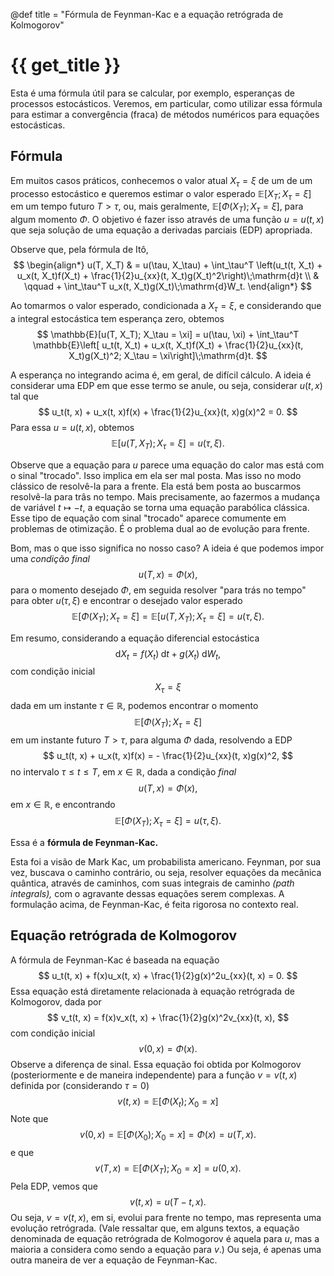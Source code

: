 @def title = "Fórmula de Feynman-Kac e a equação retrógrada de Kolmogorov"

# {{ get_title }}

Esta é uma fórmula útil para se calcular, por exemplo, esperanças de processos estocásticos. Veremos, em particular, como utilizar essa fórmula para estimar a convergência (fraca) de métodos numéricos para equações estocásticas.

## Fórmula

Em muitos casos práticos, conhecemos o valor atual $X_\tau = \xi$ de um de um processo estocástico e queremos estimar o valor esperado $\mathbb{E}[X_T; X_\tau = \xi]$ em um tempo futuro $T > \tau,$ ou, mais geralmente, $\mathbb{E}[\Phi(X_T); X_\tau = \xi],$ para algum momento $\Phi.$ O objetivo é fazer isso através de uma função $u=u(t, x)$ que seja solução de uma equação a derivadas parciais (EDP) apropriada.

Observe que, pela fórmula de Itô,
$$
\begin{align*}
u(T, X_T) & = u(\tau, X_\tau) + \int_\tau^T \left(u_t(t, X_t) + u_x(t, X_t)f(X_t) + \frac{1}{2}u_{xx}(t, X_t)g(X_t)^2\right)\;\mathrm{d}t \\
& \qquad + \int_\tau^T u_x(t, X_t)g(X_t)\;\mathrm{d}W_t.
\end{align*}
$$

Ao tomarmos o valor esperado, condicionada a $X_\tau = \xi$, e considerando que a integral estocástica tem esperança zero, obtemos
$$
\mathbb{E}[u(T, X_T); X_\tau = \xi] = u(\tau, \xi) + \int_\tau^T \mathbb{E}\left[ u_t(t, X_t) + u_x(t, X_t)f(X_t) + \frac{1}{2}u_{xx}(t, X_t)g(X_t)^2; X_\tau = \xi\right]\;\mathrm{d}t.
$$

A esperança no integrando acima é, em geral, de difícil cálculo. A ideia é considerar uma EDP em que esse termo se anule, ou seja, considerar $u(t, x)$ tal que
$$
u_t(t, x) + u_x(t, x)f(x) + \frac{1}{2}u_{xx}(t, x)g(x)^2 = 0.
$$
Para essa $u=u(t, x),$ obtemos
$$
\mathbb{E}[u(T, X_T); X_\tau = \xi] = u(\tau, \xi).
$$

Observe que a equação para $u$ parece uma equação do calor mas está com o sinal "trocado". Isso implica em ela ser mal posta. Mas isso no modo clássico de resolvê-la para a frente. Ela está bem posta ao buscarmos resolvê-la para trâs no tempo. Mais precisamente, ao fazermos a mudança de variável $t \mapsto -t,$ a equação se torna uma equação parabólica clássica. Esse tipo de equação com sinal "trocado" aparece comumente em problemas de otimização. É o problema dual ao de evolução para frente.

Bom, mas o que isso significa no nosso caso? A ideia é que podemos impor uma *condição final*
$$
u(T, x) = \Phi(x),
$$
para o momento desejado $\Phi$, em seguida resolver "para trás no tempo" para obter $u(\tau, \xi)$ e encontrar o desejado valor esperado
$$
\mathbb{E}[\Phi(X_T); X_\tau = \xi] = \mathbb{E}[u(T, X_T); X_\tau = \xi] = u(\tau, \xi).
$$

Em resumo, considerando a equação diferencial estocástica
$$
\mathrm{d}X_t = f(X_t)\;\mathrm{d}t + g(X_t)\;\mathrm{d}W_t,
$$
com condição inicial
$$
X_\tau = \xi
$$
dada em um instante $\tau\in\mathbb{R}$, podemos encontrar o momento
$$
\mathbb{E}[\Phi(X_T); X_\tau = \xi]
$$
em um instante futuro $T > \tau$, para alguma $\Phi$ dada, resolvendo a EDP
$$
u_t(t, x) + u_x(t, x)f(x) = - \frac{1}{2}u_{xx}(t, x)g(x)^2,
$$
no intervalo $\tau \leq t \leq T$, em $x\in \mathbb{R}$, dada a condição *final*
$$
u(T, x) = \Phi(x),
$$
em $x\in\mathbb{R},$ e encontrando
$$
\mathbb{E}[\Phi(X_T); X_\tau = \xi] = u(\tau, \xi).
$$

Essa é a **fórmula de Feynman-Kac.**

Esta foi a visão de Mark Kac, um probabilista americano. Feynman, por sua vez, buscava o caminho contrário, ou seja, resolver equações da mecânica quântica, através de caminhos, com suas integrais de caminho *(path integrals),* com o agravante dessas equações serem complexas. A formulação acima, de Feynman-Kac, é feita rigorosa no contexto real.

## Equação retrógrada de Kolmogorov

A fórmula de Feynman-Kac é baseada na equação
$$
u_t(t, x) + f(x)u_x(t, x) + \frac{1}{2}g(x)^2u_{xx}(t, x) = 0.
$$
Essa equação está diretamente relacionada à equação retrógrada de Kolmogorov, dada por
$$
v_t(t, x) = f(x)v_x(t, x) + \frac{1}{2}g(x)^2v_{xx}(t, x),
$$
com condição inicial
$$
v(0, x) = \Phi(x).
$$
Observe a diferença de sinal. Essa equação foi obtida por Kolmogorov (posteriormente e de maneira independente) para a função $v=v(t,x)$ definida por (considerando $\tau = 0$)
$$
v(t, x) = \mathbb{E}\left[ \Phi(X_t); X_0 = x\right]
$$
Note que
$$
v(0, x) = \mathbb{E}\left[\Phi(X_0); X_0 = x\right] = \Phi(x) = u(T, x).
$$
e que
$$
v(T, x) = \mathbb{E}\left[ \Phi(X_T); X_0 = x\right] = u(0, x).
$$
Pela EDP, vemos que
$$
v(t, x) = u(T - t, x).
$$
Ou seja, $v=v(t, x),$ em si, evolui para frente no tempo, mas representa uma evolução retrógrada. (Vale ressaltar que, em alguns textos, a equação denominada de equação retrógrada de Kolmogorov é aquela para $u$, mas a maioria a considera como sendo a equação para $v$.) Ou seja, é apenas uma outra maneira de ver a equação de Feynman-Kac.
